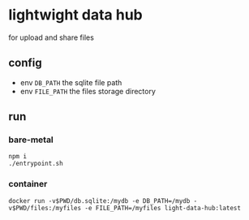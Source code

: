 # lightwight data hub

for upload and share files

## config
* env `DB_PATH` the sqlite file path
* env `FILE_PATH` the files storage directory

## run
### bare-metal
```shell
npm i
./entrypoint.sh
```

### container
```
docker run -v$PWD/db.sqlite:/mydb -e DB_PATH=/mydb -v$PWD/files:/myfiles -e FILE_PATH=/myfiles light-data-hub:latest
```